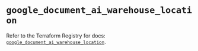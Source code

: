 # `google_document_ai_warehouse_location`

Refer to the Terraform Registry for docs: [`google_document_ai_warehouse_location`](https://registry.terraform.io/providers/hashicorp/google/6.44.0/docs/resources/document_ai_warehouse_location).
